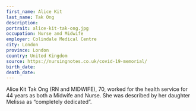 ```yaml
---
first_name: Alice Kit
last_name: Tak Ong
description: 
portrait: alice-kit-tak-ong.jpg
occupation: Nurse and Midwife
employer: Colindale Medical Centre
city: London
province: London
country: United Kingdom
source: https://nursingnotes.co.uk/covid-19-memorial/
birth_date: 
death_date: 
---
```


Alice Kit Tak Ong (RN and MIDWIFE), 70, worked for the health service for 44 years as both a Midwife and Nurse. She was described by her daughter Melissa as “completely dedicated”.